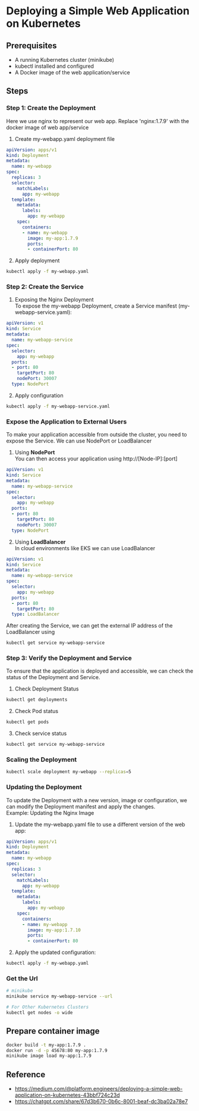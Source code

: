 # Deploying a Simple Web Application on Kubernetes

## Prerequisites
- A running Kubernetes cluster (minikube)
- kubectl  installed and configured
- A Docker image of the web application/service

## Steps
### Step 1: Create the Deployment
Here we use nginx to represent our web app. Replace 'nginx:1.7.9' with the docker image of web app/service<br>
1. Create my-webapp.yaml deployment file
```yaml
apiVersion: apps/v1
kind: Deployment
metadata:
  name: my-webapp
spec:
  replicas: 3
  selector:
    matchLabels:
      app: my-webapp
  template:
    metadata:
      labels:
        app: my-webapp
    spec:
      containers:
      - name: my-webapp
        image: my-app:1.7.9
        ports:
        - containerPort: 80
```

2. Apply deployment
```bash
kubectl apply -f my-webapp.yaml
```

### Step 2: Create the Service
1. Exposing the Nginx Deployment<br>
To expose the my-webapp Deployment, create a Service manifest (my-webapp-service.yaml):
```yaml
apiVersion: v1
kind: Service
metadata:
  name: my-webapp-service
spec:
  selector:
    app: my-webapp
  ports:
  - port: 80
    targetPort: 80
    nodePort: 30007
  type: NodePort
```

2. Apply configuration
```bash
kubectl apply -f my-webapp-service.yaml
```

### Expose the Application to External Users
To make your application accessible from outside the cluster, you need to expose the Service. We can use NodePort or LoadBalancer

1. Using **NodePort**<br>
You can then access your application using http://[Node-IP]:[port]
```yaml
apiVersion: v1
kind: Service
metadata:
  name: my-webapp-service
spec:
  selector:
    app: my-webapp
  ports:
  - port: 80
    targetPort: 80
    nodePort: 30007
  type: NodePort
```

2. Using **LoadBalancer** <br>
In cloud environments like EKS we can use LoadBalancer
```yaml
apiVersion: v1
kind: Service
metadata:
  name: my-webapp-service
spec:
  selector:
    app: my-webapp
  ports:
  - port: 80
    targetPort: 80
  type: LoadBalancer
```

After creating the Service, we can get the external IP address of the LoadBalancer using
```bash
kubectl get service my-webapp-service
```

### Step 3: Verify the Deployment and Service
To ensure that the application is deployed and accessible, we can check the status of the Deployment and Service.

1. Check Deployment Status
```bash
kubectl get deployments
```

2. Check Pod status
```bash
kubectl get pods
```

3. Check service status
```bash
kubectl get service my-webapp-service
```

### Scaling the Deployment
```bash
kubectl scale deployment my-webapp --replicas=5
```

### Updating the Deployment
To update the Deployment with a new version, image or configuration, we can modify the Deployment manifest and apply the changes.<br>
Example: Updating the Nginx Image<br>

1. Update the my-webapp.yaml file to use a different version of the web app:
```yaml
apiVersion: apps/v1
kind: Deployment
metadata:
  name: my-webapp
spec:
  replicas: 3
  selector:
    matchLabels:
      app: my-webapp
  template:
    metadata:
      labels:
        app: my-webapp
    spec:
      containers:
      - name: my-webapp
        image: my-app:1.7.10
        ports:
        - containerPort: 80
```

2. Apply the updated configuration:
```bash
kubectl apply -f my-webapp.yaml
```

### Get the Url
```bash
# minikube
minikube service my-webapp-service --url

# For Other Kubernetes Clusters
kubectl get nodes -o wide
```

## Prepare container image

```bash
docker build -t my-app:1.7.9 .
docker run -d -p 45678:80 my-app:1.7.9
minikube image load my-app:1.7.9
```


## Reference
- https://medium.com/@platform.engineers/deploying-a-simple-web-application-on-kubernetes-43bbf724c23d <br>
- https://chatgpt.com/share/67d3b670-0b6c-8001-beaf-dc3ba02a78e7